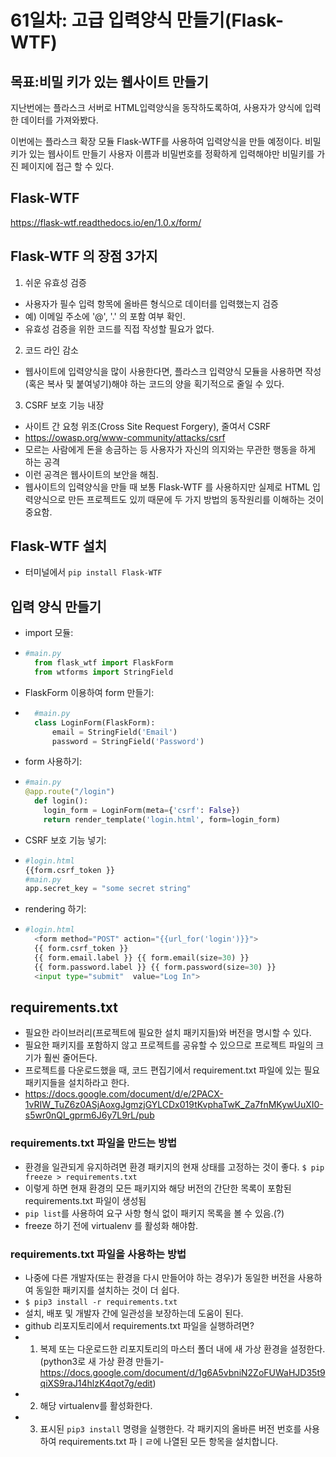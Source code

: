 # 61일차: 고급 입력양식 만들기(Flask-WTF)
## 목표:비밀 키가 있는 웹사이트 만들기
지난번에는 플라스크 서버로 HTML입력양식을 동작하도록하여, 사용자가 양식에 입력한 데이터를 가져와봤다.

이번에는 플라스크 확장 모듈 Flask-WTF를 사용하여 입력양식을 만들 예정이다. 비밀키가 있는 웹사이트 만들기
사용자 이름과 비밀번호를 정확하게 입력해야만 비밀키를 가진 페이지에 접근 할 수 있다.

## Flask-WTF
https://flask-wtf.readthedocs.io/en/1.0.x/form/
## Flask-WTF 의 장점 3가지
1) 쉬운 유효성 검증
  - 사용자가 필수 입력 항목에 올바른 형식으로 데이터를 입력했는지 검증
  - 예) 이메일 주소에 '@', '.' 의 포함 여부 확인.
  - 유효성 검증을 위한 코드를 직접 작성할 필요가 없다.
2) 코드 라인 감소
  - 웹사이트에 입력양식을 많이 사용한다면, 플라스크 입력양식 모듈을 사용하면 작성(혹은 복사 및 붙여넣기)해야 하는 코드의 양을 획기적으로 줄일 수 있다.
3) CSRF 보호 기능 내장
  - 사이트 간 요청 위조(Cross Site Request Forgery), 줄여서 CSRF
  - https://owasp.org/www-community/attacks/csrf
  - 모르는 사람에게 돈을 송금하는 등 사용자가 자신의 의지와는 무관한 행동을 하게 하는 공격
  - 이런 공격은 웹사이트의 보안을 해침.
- 웹사이트의 입력양식을 만들 때 보통 Flask-WTF 를 사용하지만 실제로 HTML 입력양식으로 만든 프로젝트도 있끼 때문에 두 가지 방법의 동작원리를 이해하는 것이 중요함.
## Flask-WTF 설치
  - 터미널에서 `pip install Flask-WTF`

## 입력 양식 만들기

- import 모듈:
- ```python
  #main.py
    from flask_wtf import FlaskForm
    from wtforms import StringField
   ```
- FlaskForm 이용하여 form 만들기:
- ```python
    #main.py
    class LoginForm(FlaskForm):
        email = StringField('Email')
        password = StringField('Password')
    ```
- form 사용하기:
- ```python
  #main.py
  @app.route("/login")
    def login():
      login_form = LoginForm(meta={'csrf': False})
      return render_template('login.html', form=login_form)
  ```
- CSRF 보호 기능 넣기:
- ```python
  #login.html  
  {{form.csrf_token }}
  #main.py
  app.secret_key = "some secret string"
  ```
- rendering 하기:
- ```python 
  #login.html
    <form method="POST" action="{{url_for('login')}}">
    {{ form.csrf_token }}
    {{ form.email.label }} {{ form.email(size=30) }}
    {{ form.password.label }} {{ form.password(size=30) }}
    <input type="submit"  value="Log In">

  ```



## requirements.txt
- 필요한 라이브러리(프로젝트에 필요한 설치 패키지들)와 버전을 명시할 수 있다.
- 필요한 패키지를 포함하지 않고 프로젝트를 공유할 수 있으므로 프로젝트 파일의 크기가 훨씬 줄어든다.
- 프로젝트를 다운로드했을 때, 코드 편집기에서 requirement.txt 파일에 있는 필요 패키지들을 설치하라고 한다.
- https://docs.google.com/document/d/e/2PACX-1vRIW_TuZ6z0ASjAoxgJgmzjGYLCDx019tKvphaTwK_Za7fnMKywUuXI0-s5wr0nQI_gprm6J6y7L9rL/pub

### requirements.txt 파일을 만드는 방법
- 환경을 일관되게 유지하려면 환경 패키지의 현재 상태를 고정하는 것이 좋다.
`$ pip freeze > requirements.txt`
- 이렇게 하면 현재 환경의 모든 패키지와 해당 버전의 간단한 목록이 포함된 requirements.txt 파일이 생성됨
- `pip list`를 사용하여 요구 사항 형식 없이 패키지 목록을 볼 수 있음.(?)
- freeze 하기 전에 virtualenv 를 활성화 해야함.

### requirements.txt 파일을 사용하는 방법
- 나중에 다른 개발자(또는 환경을 다시 만들어야 하는 경우)가 동일한 버전을 사용하여 동일한 패키지를 설치하는 것이 더 쉽다.
- `$ pip3 install -r requirements.txt`
- 설치, 배포 및 개발자 간에 일관성을 보장하는데 도움이 된다.
- github 리포지토리에서 requirements.txt 파일을 실행하려면?
- 1) 복제 또는 다운로드한 리포지토리의 마스터 폴더 내에 새 가상 환경을 설정한다.(python3로 새 가상 환경 만들기-https://docs.google.com/document/d/1g6A5vbniN2ZoFUWaHJD35t9qiXS9raJ14hlzK4qot7g/edit)
- 2) 해당 virtualenv를 활성화한다.
- 3) 표시된 `pip3 install` 명령을 실행한다. 각 패키지의 올바른 버전 번호를 사용하여 requirements.txt 파ㅣㄹ에 나열된 모든 항목을 설치합니다.